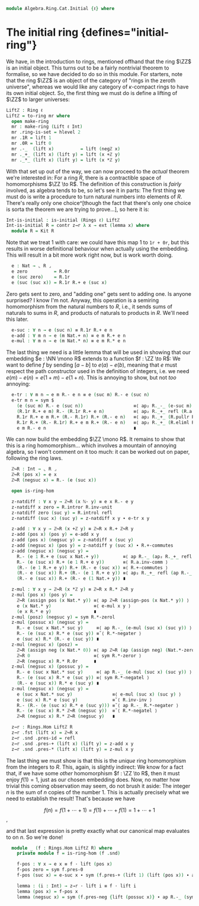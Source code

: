 <!--
```agda
open import Algebra.Group.Ab
open import Algebra.Group
open import Algebra.Ring

open import Cat.Displayed.Univalence.Thin
open import Cat.Diagram.Initial
open import Cat.Prelude hiding (_+_ ; _*_)

open import Data.Int.Properties
open import Data.Int.Base

import Algebra.Ring.Reasoning as Kit

import Data.Nat as Nat

import Prim.Data.Nat as Nat
```
-->

```agda
module Algebra.Ring.Cat.Initial {ℓ} where
```

# The initial ring {defines="initial-ring"}

We have, in the introduction to rings, mentioned offhand that the ring
$\ZZ$ is an initial object. This turns out to be a fairly nontrivial
theorem to formalise, so we have decided to do so in this module. For
starters, note that the ring $\ZZ$ is an object of the category of
"rings in the zeroth universe", whereas we would like any category of
$\kappa$-compact rings to have its own initial object. So, the first
thing we must do is define a lifting of $\ZZ$ to larger universes:

```agda
Liftℤ : Ring ℓ
Liftℤ = to-ring mr where
  open make-ring
  mr : make-ring (Lift ℓ Int)
  mr .ring-is-set = hlevel 2
  mr .1R = lift 1
  mr .0R = lift 0
  mr .-_  (lift x)          = lift (negℤ x)
  mr ._+_ (lift x) (lift y) = lift (x +ℤ y)
  mr ._*_ (lift x) (lift y) = lift (x *ℤ y)
```

<!--
```agda
  mr .*-idl      (lift x)                   = ap lift $ *ℤ-onel x
  mr .*-idr      (lift x)                   = ap lift $ *ℤ-oner x
  mr .+-idl      (lift x)                   = ap lift $ +ℤ-zerol x
  mr .+-invr     (lift x)                   = ap lift $ +ℤ-invr x
  mr .+-comm     (lift x) (lift y)          = ap lift $ +ℤ-commutative x y
  mr .+-assoc    (lift x) (lift y) (lift z) = ap lift $ +ℤ-assoc x y z
  mr .*-assoc    (lift x) (lift y) (lift z) = ap lift $ *ℤ-associative x y z
  mr .*-distribl (lift x) (lift y) (lift z) = ap lift $ *ℤ-distribl x y z
  mr .*-distribr (lift x) (lift y) (lift z) = ap lift $ *ℤ-distribr x y z
```
-->

With that set up out of the way, we can now proceed to the _actual_
theorem we're interested in: For a ring $R$, there is a contractible
space of homomorphisms $\ZZ \to R$. The definition of this construction
is _fairly_ involved, as algebra tends to be, so let's see it in parts:
The first thing we must do is write a procedure to turn natural numbers
into elements of $R$. There's really only one choice^[though the fact
that there's only one choice is sorta the theorem we are trying to
prove...], so here it is:

```agda
Int-is-initial : is-initial (Rings ℓ) Liftℤ
Int-is-initial R = contr z→r λ x → ext (lemma x) where
  module R = Kit R
```

Note that we treat 1 with care: we could have this map 1 to `1r + 0r`,
but this results in worse definitional behaviour when actually using the
embedding. This will result in a bit more work right now, but is work
worth doing.

```agda
  e : Nat → ⌞ R ⌟
  e zero          = R.0r
  e (suc zero)    = R.1r
  e (suc (suc x)) = R.1r R.+ e (suc x)
```

Zero gets sent to zero, and "adding one" gets sent to adding one. Is
anyone surprised? I know I'm not. Anyway, this operation is a semiring
homomorphism from the natural numbers to $R$, i.e., it sends sums of
naturals to sums in $R$, and products of naturals to products in $R$.
We'll need this later.

```agda
  e-suc : ∀ n → e (suc n) ≡ R.1r R.+ e n
  e-add : ∀ m n → e (m Nat.+ n) ≡ e m R.+ e n
  e-mul : ∀ m n → e (m Nat.* n) ≡ e m R.* e n
```

<!--
```agda
  e-suc zero = sym R.+-idr
  e-suc (suc n) = refl

  e-add zero n = sym R.+-idl
  e-add (suc m) n =
    e (suc m Nat.+ n)      ≡⟨ e-suc (m Nat.+ n) ⟩
    R.1r R.+ e (m Nat.+ n) ≡⟨ ap (R.1r R.+_) (e-add m n) ⟩
    R.1r R.+ (e m R.+ e n) ≡⟨ R.+-associative ⟩
    (R.1r R.+ e m) R.+ e n ≡˘⟨ ap (R._+ e n) (e-suc m) ⟩
    e (suc m) R.+ e n ∎

  e-mul zero n = sym R.*-zerol
  e-mul (suc m) n =
    e (suc m Nat.* n)            ≡⟨ e-add n (m Nat.* n) ⟩
    e n R.+ e (m Nat.* n)        ≡⟨ ap (e n R.+_) (e-mul m n) ⟩
    e n R.+ e m R.* e n          ≡˘⟨ ap (R._+ (e m R.* e n)) R.*-idl ⟩
    R.1r R.* e n R.+ e m R.* e n ≡˘⟨ R.*-distribr ⟩
    (R.1r R.+ e m) R.* e n       ≡˘⟨ ap (R._* e n) (e-suc m) ⟩
    (e (suc m) R.* e n) ∎
```
-->

The last thing we need is a little lemma that will be used in showing
that our embedding $e : \NN \mono R$ extends to a function $f : \ZZ \to
R$: We want to define $f$ by sending $[a - b]$ to $e(a) - e(b)$, meaning
that $e$ must respect the path constructor used in the definition of
integers, i.e. we need $e(m) - e(n) = e(1 + m) - e(1 + n)$. This is
annoying to show, but not _too_ annoying:

```agda
  e-tr : ∀ m n → e m R.- e n ≡ e (suc m) R.- e (suc n)
  e-tr m n = sym $
    (e (suc m) R.- e (suc n))                   ≡⟨ ap₂ R._-_ (e-suc m) (e-suc n) ⟩
    (R.1r R.+ e m) R.- (R.1r R.+ e n)           ≡⟨ ap₂ R._+_ refl (R.a.inv-comm ∙ R.+-commutes) ∙ R.+-associative ⟩
    R.1r R.+ e m R.+ (R.- R.1r) R.+ (R.- e n)   ≡⟨ ap₂ R._+_ (R.pullr R.+-commutes ∙ R.pulll refl) refl ⟩
    R.1r R.+ (R.- R.1r) R.+ e m R.+ (R.- e n)   ≡⟨ ap₂ R._+_ (R.eliml R.+-invr) refl ⟩
    e m R.- e n                                 ∎
```

We can now build the embedding $\ZZ \mono R$. It remains to show that
this is a ring homomorphism... which involves a mountain of annoying
algebra, so I won't comment on it too much: it can be worked out on
paper, following the ring laws.

```agda
  ℤ↪R : Int → ⌞ R ⌟
  ℤ↪R (pos x) = e x
  ℤ↪R (negsuc x) = R.- (e (suc x))

  open is-ring-hom

  z-natdiff : ∀ x y → ℤ↪R (x ℕ- y) ≡ e x R.- e y
  z-natdiff x zero = R.intror R.inv-unit
  z-natdiff zero (suc y) = R.introl refl
  z-natdiff (suc x) (suc y) = z-natdiff x y ∙ e-tr x y

  z-add : ∀ x y → ℤ↪R (x +ℤ y) ≡ ℤ↪R x R.+ ℤ↪R y
  z-add (pos x) (pos y) = e-add x y
  z-add (pos x) (negsuc y) = z-natdiff x (suc y)
  z-add (negsuc x) (pos y) = z-natdiff y (suc x) ∙ R.+-commutes
  z-add (negsuc x) (negsuc y) =
    R.- (e 1 R.+ e (suc x Nat.+ y))         ≡⟨ ap R.-_ (ap₂ R._+_ refl (e-add (suc x) y) ∙ R.extendl R.+-commutes) ⟩
    R.- (e (suc x) R.+ (e 1 R.+ e y))       ≡⟨ R.a.inv-comm ⟩
    (R.- (e 1 R.+ e y)) R.+ (R.- e (suc x)) ≡⟨ R.+-commutes ⟩
    (R.- e (suc x)) R.+ (R.- (e 1 R.+ e y)) ≡⟨ ap₂ R._+_ refl (ap R.-_ (sym (e-add 1 y))) ⟩
    (R.- e (suc x)) R.+ (R.- e (1 Nat.+ y)) ∎

  z-mul : ∀ x y → ℤ↪R (x *ℤ y) ≡ ℤ↪R x R.* ℤ↪R y
  z-mul (pos x) (pos y) =
    ℤ↪R (assign pos (x Nat.* y)) ≡⟨ ap ℤ↪R (assign-pos (x Nat.* y)) ⟩
    e (x Nat.* y)                ≡⟨ e-mul x y ⟩
    (e x R.* e y)                ∎
  z-mul (posz) (negsuc y) = sym R.*-zerol
  z-mul (possuc x) (negsuc y) =
    R.- e (suc x Nat.* suc y)     ≡⟨ ap R.-_ (e-mul (suc x) (suc y)) ⟩
    R.- (e (suc x) R.* e (suc y)) ≡˘⟨ R.*-negater ⟩
    e (suc x) R.* (R.- e (suc y)) ∎
  z-mul (negsuc x) (posz) =
    ℤ↪R (assign neg (x Nat.* 0)) ≡⟨ ap ℤ↪R (ap (assign neg) (Nat.*-zeror x)) ⟩
    ℤ↪R 0                        ≡⟨ sym R.*-zeror ⟩
    ℤ↪R (negsuc x) R.* R.0r      ∎
  z-mul (negsuc x) (possuc y) =
    R.- e (suc x Nat.* suc y)     ≡⟨ ap R.-_ (e-mul (suc x) (suc y)) ⟩
    R.- (e (suc x) R.* e (suc y)) ≡⟨ sym R.*-negatel ⟩
    (R.- e (suc x)) R.* e (suc y) ∎
  z-mul (negsuc x) (negsuc y) =
    e (suc x Nat.* suc y)               ≡⟨ e-mul (suc x) (suc y) ⟩
    e (suc x) R.* e (suc y)             ≡˘⟨ R.inv-inv ⟩
    R.- (R.- (e (suc x) R.* e (suc y))) ≡˘⟨ ap R.-_ R.*-negater ⟩
    R.- (e (suc x) R.* ℤ↪R (negsuc y))  ≡˘⟨ R.*-negatel ⟩
    ℤ↪R (negsuc x) R.* ℤ↪R (negsuc y)   ∎

  z→r : Rings.Hom Liftℤ R
  z→r .fst (lift x) = ℤ↪R x
  z→r .snd .pres-id = refl
  z→r .snd .pres-+ (lift x) (lift y) = z-add x y
  z→r .snd .pres-* (lift x) (lift y) = z-mul x y
```

The last thing we must show is that this is the _unique_ ring
homomorphism from the integers to $R$. This, again, is slightly
indirect: We know for a fact that, if we have some _other_ homomorphism
$f : \ZZ \to R$, then it must enjoy $f(1) = 1$, just as our chosen
embedding does.  Now, no matter how trivial this coming observation may
seem, do not brush it aside: The integer $n$ is the sum of $n$ copies of
the number 1. This is actually precisely what we need to establish the
result! That's because we have

$$
f(n) = f(1 + \cdots + 1) = f(1) + \cdots + f(1) = 1 + \cdots + 1
$$,

and that last expression is pretty exactly what our canonical map
evaluates to on $n$. So we're done!

```agda
  module _ (f : Rings.Hom Liftℤ R) where
    private module f = is-ring-hom (f .snd)

    f-pos : ∀ x → e x ≡ f · lift (pos x)
    f-pos zero = sym f.pres-0
    f-pos (suc x) = e-suc x ∙ sym (f.pres-+ (lift 1) (lift (pos x)) ∙ ap₂ R._+_ f.pres-id (sym (f-pos x)))

    lemma : (i : Int) → z→r · lift i ≡ f · lift i
    lemma (pos x) = f-pos x
    lemma (negsuc x) = sym (f.pres-neg {lift (possuc x)} ∙ ap R.-_ (sym (f-pos (suc x))))
```
